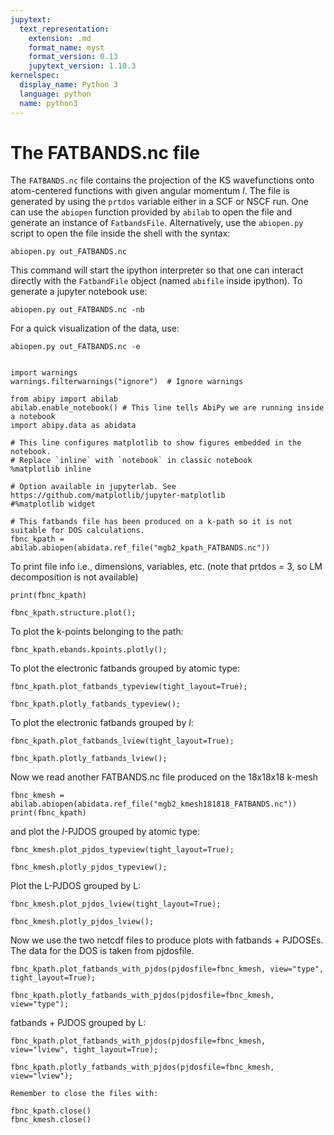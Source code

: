 ```yaml
---
jupytext:
  text_representation:
    extension: .md
    format_name: myst
    format_version: 0.13
    jupytext_version: 1.10.3
kernelspec:
  display_name: Python 3
  language: python
  name: python3
---
```


# The FATBANDS.nc file

The `FATBANDS.nc` file contains the projection of the KS wavefunctions onto atom-centered
functions with given angular momentum $l$.
The file is generated by using the `prtdos` variable either in a SCF or NSCF run.
One can use the `abiopen` function provided by `abilab` to open the file and generate an instance of `FatbandsFile`.
Alternatively, use the `abiopen.py` script to open the file inside the shell with the syntax:

    abiopen.py out_FATBANDS.nc

This command will start the ipython interpreter so that one can interact directly
with the `FatbandFile` object (named `abifile` inside ipython).
To generate a jupyter notebook use:

    abiopen.py out_FATBANDS.nc -nb

For a quick visualization of the data, use:

    abiopen.py out_FATBANDS.nc -e

```{include} snippets/plotly_matplotlib_note.md
```

```{code-cell}
import warnings
warnings.filterwarnings("ignore")  # Ignore warnings

from abipy import abilab
abilab.enable_notebook() # This line tells AbiPy we are running inside a notebook
import abipy.data as abidata

# This line configures matplotlib to show figures embedded in the notebook.
# Replace `inline` with `notebook` in classic notebook
%matplotlib inline

# Option available in jupyterlab. See https://github.com/matplotlib/jupyter-matplotlib
#%matplotlib widget
```

```{code-cell}
# This fatbands file has been produced on a k-path so it is not suitable for DOS calculations.
fbnc_kpath = abilab.abiopen(abidata.ref_file("mgb2_kpath_FATBANDS.nc"))
```

To print file info i.e., dimensions, variables, etc.
(note that prtdos = 3, so LM decomposition is not available)

```{code-cell}
print(fbnc_kpath)
```

```{code-cell}
fbnc_kpath.structure.plot();
```

To plot the k-points belonging to the path:

```{code-cell}
fbnc_kpath.ebands.kpoints.plotly();
```

To plot the electronic fatbands grouped by atomic type:

```{code-cell}
fbnc_kpath.plot_fatbands_typeview(tight_layout=True);
```

```{code-cell}
fbnc_kpath.plotly_fatbands_typeview();
```

To plot the electronic fatbands grouped by $l$:

```{code-cell}
fbnc_kpath.plot_fatbands_lview(tight_layout=True);
```

```{code-cell}
fbnc_kpath.plotly_fatbands_lview();
```

Now we read another FATBANDS.nc file produced on the 18x18x18 k-mesh

```{code-cell}
fbnc_kmesh = abilab.abiopen(abidata.ref_file("mgb2_kmesh181818_FATBANDS.nc"))
print(fbnc_kpath)
```

and plot the $l$-PJDOS grouped by atomic type:

```{code-cell}
fbnc_kmesh.plot_pjdos_typeview(tight_layout=True);
```

```{code-cell}
fbnc_kmesh.plotly_pjdos_typeview();
```

Plot the L-PJDOS grouped by L:

```{code-cell}
fbnc_kmesh.plot_pjdos_lview(tight_layout=True);
```

```{code-cell}
fbnc_kmesh.plotly_pjdos_lview();
```

Now we use the two netcdf files to produce plots with fatbands + PJDOSEs.
The data for the DOS is taken from pjdosfile.

```{code-cell}
fbnc_kpath.plot_fatbands_with_pjdos(pjdosfile=fbnc_kmesh, view="type", tight_layout=True);
```

```{code-cell}
fbnc_kpath.plotly_fatbands_with_pjdos(pjdosfile=fbnc_kmesh, view="type");
```

fatbands + PJDOS grouped by L:

```{code-cell}
fbnc_kpath.plot_fatbands_with_pjdos(pjdosfile=fbnc_kmesh, view="lview", tight_layout=True);
```

```{code-cell}
fbnc_kpath.plotly_fatbands_with_pjdos(pjdosfile=fbnc_kmesh, view="lview");
```

```{warning}
Remember to close the files with:
```

```{code-cell}
fbnc_kpath.close()
fbnc_kmesh.close()
```
